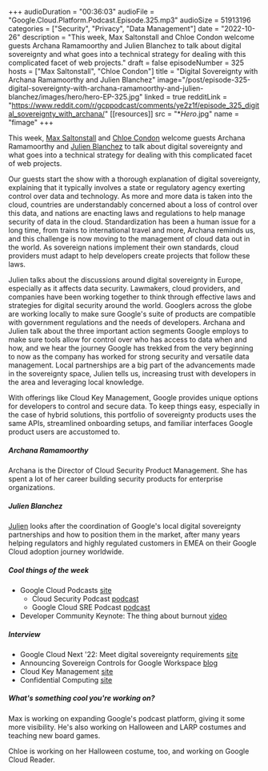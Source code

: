 +++
audioDuration = "00:36:03"
audioFile = "Google.Cloud.Platform.Podcast.Episode.325.mp3"
audioSize = 51913196
categories = ["Security", "Privacy", "Data Management"]
date = "2022-10-26"
description = "This week, Max Saltonstall and Chloe Condon welcome guests Archana Ramamoorthy and Julien Blanchez to talk about digital sovereignty and what goes into a technical strategy for dealing with this complicated facet of web projects."
draft = false
episodeNumber = 325
hosts = ["Max Saltonstall", "Chloe Condon"]
title = "Digital Sovereignty with Archana Ramamoorthy and Julien Blanchez"
image="/post/episode-325-digital-sovereignty-with-archana-ramamoorthy-and-julien-blanchez/images/hero/hero-EP-325.jpg"
linked = true
redditLink = "https://www.reddit.com/r/gcppodcast/comments/ye2z1f/episode_325_digital_sovereignty_with_archana/"
[[resources]]
  src = "**Hero*.jpg"
  name = "fimage"
+++

This week, [Max Saltonstall](https://twitter.com/maxsaltonstall) and [Chloe Condon](https://twitter.com/ChloeCondon) welcome guests Archana Ramamoorthy and [Julien Blanchez](https://twitter.com/julienblanchez) to talk about digital sovereignty and what goes into a technical strategy for dealing with this complicated facet of web projects.

Our guests start the show with a thorough explanation of digital sovereignty, explaining that it typically involves a state or regulatory agency exerting control over data and technology. As more and more data is taken into the cloud, countries are understandably concerned about a loss of control over this data, and nations are enacting laws and regulations to help manage security of data in the cloud. Standardization has been a human issue for a long time, from trains to international travel and more, Archana reminds us, and this challenge is now moving to the management of cloud data out in the world. As sovereign nations implement their own standards, cloud providers must adapt to help developers create projects that follow these laws. 

Julien talks about the discussions around digital sovereignty in Europe, especially as it affects data security. Lawmakers, cloud providers, and companies have been working together to think through effective laws and strategies for digital security around the world. Googlers across the globe are working locally to make sure Google's suite of products are compatible with government regulations and the needs of developers. Archana and Julien talk about the three important action segments Google employs to make sure tools allow for control over who has access to data when and how, and we hear the journey Google has trekked from the very beginning to now as the company has worked for strong security and versatile data management. Local partnerships are a big part of the advancements made in the sovereignty space, Julien tells us, increasing trust with developers in the area and leveraging local knowledge.

With offerings like Cloud Key Management, Google provides unique options for developers to control and secure data. To keep things easy, especially in the case of hybrid solutions, this portfolio of sovereignty products uses the same APIs, streamlined onboarding setups, and familiar interfaces Google product users are accustomed to. 
 
##### Archana Ramamoorthy

Archana is the Director of Cloud Security Product Management. She has spent a lot of her career building security products for enterprise organizations. 

##### Julien Blanchez

[Julien](https://twitter.com/julienblanchez) looks after the coordination of Google's local digital sovereignty partnerships and how to position them in the market, after many years helping regulators and highly regulated customers in EMEA on their Google Cloud adoption journey worldwide.

##### Cool things of the week

* Google Cloud Podcasts [site](https://cloud.google.com/podcasts)
     * Cloud Security Podcast [podcast](https://cloud.google.com/podcasts/cloud-security)
     * Google Cloud SRE Podcast [podcast](https://cloud.google.com/podcasts/cloud-sre)
* Developer Community Keynote: The thing about burnout [video](https://youtu.be/FeDks5BJCQQ)
 
##### Interview

* Google Cloud Next '22: Meet digital sovereignty requirements [site](https://cloud.withgoogle.com/next/catalog?session=SEC102#secure)
* Announcing Sovereign Controls for Google Workspace [blog](https://cloud.google.com/blog/products/workspace/announcing-sovereign-controls-for-google-workspace)
* Cloud Key Management [site](https://cloud.google.com/security-key-management)
* Confidential Computing [site](https://cloud.google.com/confidential-computing)

##### What's something cool you're working on?

Max is working on expanding Google's podcast platform, giving it some more visibility. He's also working on Halloween and LARP costumes and teaching new board games.

Chloe is working on her Halloween costume, too, and working on Google Cloud Reader.


